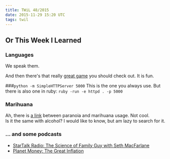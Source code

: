 ```yaml
---
title: TWiL 48/2015
date: 2015-11-29 15:20 UTC
tags: twil
---
```


## Or This Week I Learned

### Languages
We speak them.

And then there's that really [great game](https://greatlanguagegame.com/) you should check out. It is fun.

###`python -m SimpleHTTPServer 5000`
This is the one you always use. But there is also one in ruby: `ruby -run -e httpd . -p 5000`

### Marihuana
Ah, there is [a link](http://healthland.time.com/2011/04/06/why-pot-smokers-are-paranoid/) between paranoia and marihuana usage. Not cool.   
Is it the same with alcohol? I would like to know, but am lazy to search for it.  

### ... and some podcasts
* [StarTalk Radio: The Science of Family Guy with Seth MacFarlane](https://soundcloud.com/startalk/the-science-of-family-guy-with-seth-macfarlane)
* [Planet Money: The Great Inflation](http://www.npr.org/sections/money/2015/11/20/456855788/episode-664-the-great-inflation)

